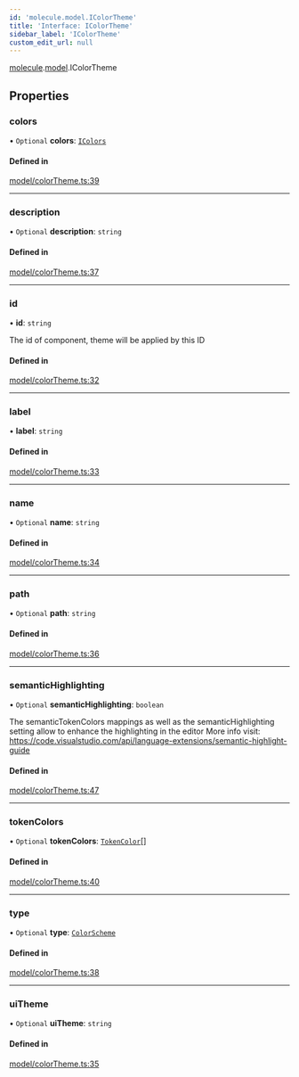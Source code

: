 ```yaml
---
id: 'molecule.model.IColorTheme'
title: 'Interface: IColorTheme'
sidebar_label: 'IColorTheme'
custom_edit_url: null
---
```


[molecule](../namespaces/molecule).[model](../namespaces/molecule.model).IColorTheme

## Properties

### colors

• `Optional` **colors**: [`IColors`](molecule.model.IColors)

#### Defined in

[model/colorTheme.ts:39](https://github.com/DTStack/molecule/blob/ff1a27ef/src/model/colorTheme.ts#L39)

---

### description

• `Optional` **description**: `string`

#### Defined in

[model/colorTheme.ts:37](https://github.com/DTStack/molecule/blob/ff1a27ef/src/model/colorTheme.ts#L37)

---

### id

• **id**: `string`

The id of component, theme will be applied by this ID

#### Defined in

[model/colorTheme.ts:32](https://github.com/DTStack/molecule/blob/ff1a27ef/src/model/colorTheme.ts#L32)

---

### label

• **label**: `string`

#### Defined in

[model/colorTheme.ts:33](https://github.com/DTStack/molecule/blob/ff1a27ef/src/model/colorTheme.ts#L33)

---

### name

• `Optional` **name**: `string`

#### Defined in

[model/colorTheme.ts:34](https://github.com/DTStack/molecule/blob/ff1a27ef/src/model/colorTheme.ts#L34)

---

### path

• `Optional` **path**: `string`

#### Defined in

[model/colorTheme.ts:36](https://github.com/DTStack/molecule/blob/ff1a27ef/src/model/colorTheme.ts#L36)

---

### semanticHighlighting

• `Optional` **semanticHighlighting**: `boolean`

The semanticTokenColors mappings as well as
the semanticHighlighting setting
allow to enhance the highlighting in the editor
More info visit: https://code.visualstudio.com/api/language-extensions/semantic-highlight-guide

#### Defined in

[model/colorTheme.ts:47](https://github.com/DTStack/molecule/blob/ff1a27ef/src/model/colorTheme.ts#L47)

---

### tokenColors

• `Optional` **tokenColors**: [`TokenColor`](molecule.model.TokenColor)[]

#### Defined in

[model/colorTheme.ts:40](https://github.com/DTStack/molecule/blob/ff1a27ef/src/model/colorTheme.ts#L40)

---

### type

• `Optional` **type**: [`ColorScheme`](../enums/molecule.model.ColorScheme)

#### Defined in

[model/colorTheme.ts:38](https://github.com/DTStack/molecule/blob/ff1a27ef/src/model/colorTheme.ts#L38)

---

### uiTheme

• `Optional` **uiTheme**: `string`

#### Defined in

[model/colorTheme.ts:35](https://github.com/DTStack/molecule/blob/ff1a27ef/src/model/colorTheme.ts#L35)
